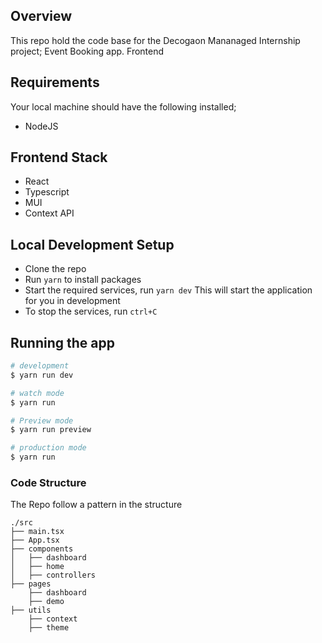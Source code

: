 ## Overview

This repo hold the code base for the Decogaon Mananaged Internship project; Event Booking app. Frontend

## Requirements

Your local machine should have the following installed;

* NodeJS

## Frontend Stack

* React
* Typescript
* MUI
* Context API

## Local Development Setup

* Clone the repo
* Run `yarn` to install packages
* Start the required services, run `yarn dev` This will start the application for you in development
* To stop the services, run `ctrl+C`

## Running the app

```bash
# development
$ yarn run dev

# watch mode
$ yarn run 

# Preview mode
$ yarn run preview

# production mode
$ yarn run 
```

### Code Structure

The Repo follow a pattern in the structure

```
./src
├── main.tsx
├── App.tsx
├── components
│   ├── dashboard
│   ├── home
│   ├── controllers
├── pages
    ├── dashboard
    ├── demo
├── utils
    ├── context
    ├── theme
```
